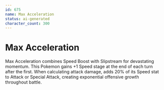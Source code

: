 ```yaml
---
id: 675
name: Max Acceleration
status: ai-generated
character_count: 300
---
```


# Max Acceleration

Max Acceleration combines Speed Boost with Slipstream for devastating momentum. This Pokemon gains +1 Speed stage at the end of each turn after the first. When calculating attack damage, adds 20% of its Speed stat to Attack or Special Attack, creating exponential offensive growth throughout battle.